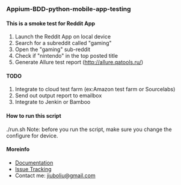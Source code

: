 ### Appium-BDD-python-mobile-app-testing

#### This is a smoke test for Reddit App

1. Launch the Reddit App on local device
2. Search for a subreddit called "gaming"
3. Open the "gaming" sub-reddit
4. Check if "nintendo" in the top posted title
5. Generate Allure test report (http://allure.qatools.ru/)

#### TODO
1. Integrate to cloud test farm (ex:Amazon test farm or Sourcelabs)
2. Send out output report to emailbox
3. Integrate to Jenkin or Bamboo

#### How to run this script
./run.sh
Note: before you run the script, make sure you change the configure for device.

#### Moreinfo

* [Documentation](https://github.com/julialiuliu/Appium-BDD-python-mobile-app-testing/wiki)
* [Issue Tracking](https://github.com/julialiuliu/Appium-BDD-python-mobile-app-testing/issues)
* Contact me: [jiuboliu@gmail.com](jiuboliu@gmail.com)
